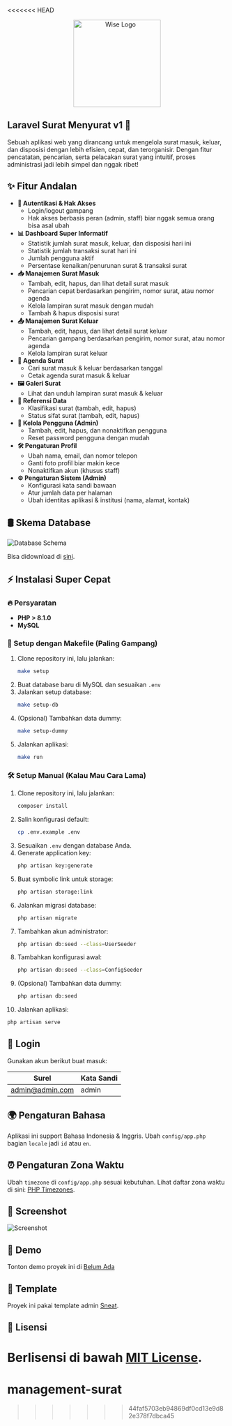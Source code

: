 <<<<<<< HEAD
<p align="center">
  <a href="https://wisecode.my.id" target="_blank">
    <img src="https://avatars.githubusercontent.com/u/87377917?s=200&v=4" width="200" alt="Wise Logo">
  </a>
</p>


## Laravel Surat Menyurat v1 🚀

Sebuah aplikasi web yang dirancang untuk mengelola surat masuk, keluar, dan disposisi dengan lebih efisien, cepat, dan terorganisir. Dengan fitur pencatatan, pencarian, serta pelacakan surat yang intuitif, proses administrasi jadi lebih simpel dan nggak ribet!

## ✨ Fitur Andalan

- **🔑 Autentikasi & Hak Akses**  
  - Login/logout gampang
  - Hak akses berbasis peran (admin, staff) biar nggak semua orang bisa asal ubah
- **📊 Dashboard Super Informatif**  
  - Statistik jumlah surat masuk, keluar, dan disposisi hari ini
  - Statistik jumlah transaksi surat hari ini
  - Jumlah pengguna aktif
  - Persentase kenaikan/penurunan surat & transaksi surat
- **📥 Manajemen Surat Masuk**  
  - Tambah, edit, hapus, dan lihat detail surat masuk
  - Pencarian cepat berdasarkan pengirim, nomor surat, atau nomor agenda
  - Kelola lampiran surat masuk dengan mudah
  - Tambah & hapus disposisi surat
- **📤 Manajemen Surat Keluar**  
  - Tambah, edit, hapus, dan lihat detail surat keluar
  - Pencarian gampang berdasarkan pengirim, nomor surat, atau nomor agenda
  - Kelola lampiran surat keluar
- **📅 Agenda Surat**  
  - Cari surat masuk & keluar berdasarkan tanggal
  - Cetak agenda surat masuk & keluar
- **🖼️ Galeri Surat**  
  - Lihat dan unduh lampiran surat masuk & keluar
- **📂 Referensi Data**  
  - Klasifikasi surat (tambah, edit, hapus)
  - Status sifat surat (tambah, edit, hapus)
- **👥 Kelola Pengguna (Admin)**  
  - Tambah, edit, hapus, dan nonaktifkan pengguna
  - Reset password pengguna dengan mudah
- **🛠️ Pengaturan Profil**  
  - Ubah nama, email, dan nomor telepon
  - Ganti foto profil biar makin kece
  - Nonaktifkan akun (khusus staff)
- **⚙️ Pengaturan Sistem (Admin)**  
  - Konfigurasi kata sandi bawaan
  - Atur jumlah data per halaman
  - Ubah identitas aplikasi & institusi (nama, alamat, kontak)

## 🛢️ Skema Database
![Database Schema](docs/database_schema.png)

Bisa didownload di [sini](docs/surat.sql).

## ⚡ Instalasi Super Cepat
### 🔥 Persyaratan
- **PHP > 8.1.0**
- **MySQL**

### 🚀 Setup dengan Makefile (Paling Gampang)
1. Clone repository ini, lalu jalankan:
   ```sh
   make setup
   ```
2. Buat database baru di MySQL dan sesuaikan `.env`
3. Jalankan setup database:
   ```sh
   make setup-db
   ```
4. (Opsional) Tambahkan data dummy:
   ```sh
   make setup-dummy
   ```
5. Jalankan aplikasi:
   ```sh
   make run
   ```

### 🛠️ Setup Manual (Kalau Mau Cara Lama)
1. Clone repository ini, lalu jalankan:
   ```sh
   composer install
   ```
2. Salin konfigurasi default:
   ```sh
   cp .env.example .env
   ```
3. Sesuaikan `.env` dengan database Anda.
4. Generate application key:
   ```sh
   php artisan key:generate
   ```
5. Buat symbolic link untuk storage:
   ```sh
   php artisan storage:link
   ```
6. Jalankan migrasi database:
   ```sh
   php artisan migrate
   ```
7. Tambahkan akun administrator:
   ```sh
   php artisan db:seed --class=UserSeeder
   ```
8. Tambahkan konfigurasi awal:
   ```sh
   php artisan db:seed --class=ConfigSeeder
   ```
9. (Opsional) Tambahkan data dummy:
   ```sh
   php artisan db:seed
   ```
10. Jalankan aplikasi:
   ```sh
   php artisan serve
   ```


## 🔑 Login
Gunakan akun berikut buat masuk:

| Surel            | Kata Sandi |
|------------------|------------|
| admin@admin.com | admin      |

## 🌍 Pengaturan Bahasa
Aplikasi ini support Bahasa Indonesia & Inggris. Ubah `config/app.php` bagian `locale` jadi `id` atau `en`.

## ⏰ Pengaturan Zona Waktu
Ubah `timezone` di `config/app.php` sesuai kebutuhan. Lihat daftar zona waktu di sini: [PHP Timezones](https://www.php.net/manual/en/timezones.php).

## 📸 Screenshot

![Screenshot](docs/laravel-surat-menyurat-v1.png)

## 🎥 Demo
Tonton demo proyek ini di [Belum Ada](https://wisecode.my.id)

## 🎨 Template
Proyek ini pakai template admin [Sneat](https://github.com/themeselection/sneat-html-admin-template-free).

## 📜 Lisensi
Berlisensi di bawah [MIT License](LICENSE).
=======
# management-surat
>>>>>>> 44faf5703eb94869df0cd13e9d82e378f7dbca45
